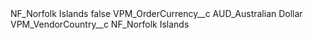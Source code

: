 <?xml version="1.0" encoding="UTF-8"?>
<CustomMetadata xmlns="http://soap.sforce.com/2006/04/metadata" xmlns:xsi="http://www.w3.org/2001/XMLSchema-instance" xmlns:xsd="http://www.w3.org/2001/XMLSchema">
    <label>NF_Norfolk Islands</label>
    <protected>false</protected>
    <values>
        <field>VPM_OrderCurrency__c</field>
        <value xsi:type="xsd:string">AUD_Australian Dollar</value>
    </values>
    <values>
        <field>VPM_VendorCountry__c</field>
        <value xsi:type="xsd:string">NF_Norfolk Islands</value>
    </values>
</CustomMetadata>
